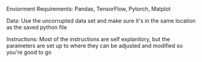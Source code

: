 Enviorment Requirements: Pandas, TensorFlow, Pytorch, Matplot

Data: Use the uncorrupted data set and make sure it's in the same location as the saved python file

Instructions: Most of the instructions are self explanitory, but the parameters are set up to where they can be adjusted and modified so you're good to go
